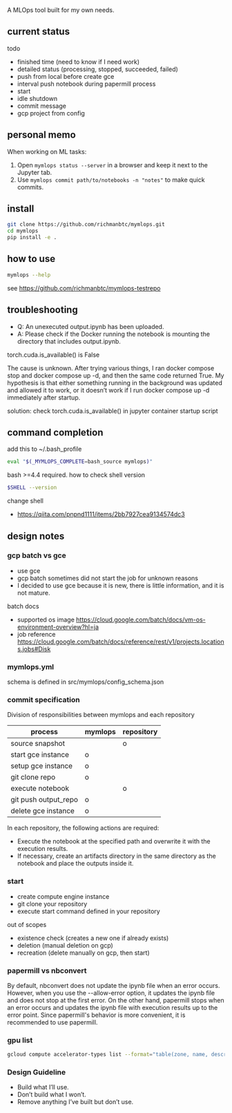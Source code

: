 A MLOps tool built for my own needs.

## current status

todo

- finished time (need to know if I need work)
- detailed status (processing, stopped, succeeded, failed)
- push from local before create gce
- interval push notebook during papermill process
- start
- idle shutdown
- commit message
- gcp project from config

## personal memo

When working on ML tasks:

1. Open `mymlops status --server` in a browser and keep it next to the Jupyter tab.
2. Use `mymlops commit path/to/notebooks -n "notes"` to make quick commits.

## install

```bash
git clone https://github.com/richmanbtc/mymlops.git
cd mymlops
pip install -e .
```

## how to use

```bash
mymlops --help
```

see
https://github.com/richmanbtc/mymlops-testrepo

## troubleshooting

- Q: An unexecuted output.ipynb has been uploaded.
- A: Please check if the Docker running the notebook is mounting the directory that includes output.ipynb.

torch.cuda.is_available() is False

The cause is unknown. After trying various things, I ran docker compose stop and docker compose up -d, and then the same code returned True. My hypothesis is that either something running in the background was updated and allowed it to work, or it doesn’t work if I run docker compose up -d immediately after startup.

solution:
check torch.cuda.is_available() in jupyter container startup script

## command completion

add this to ~/.bash_profile

```bash
eval "$(_MYMLOPS_COMPLETE=bash_source mymlops)"
```

bash >=4.4 required. how to check shell version

```bash
$SHELL --version
```

change shell

- https://qiita.com/pnpnd1111/items/2bb7927cea9134574dc3

## design notes

### gcp batch vs gce

- use gce
- gcp batch sometimes did not start the job for unknown reasons
- I decided to use gce because it is new, there is little information, and it is not mature.

batch docs

- supported os image https://cloud.google.com/batch/docs/vm-os-environment-overview?hl=ja
- job reference https://cloud.google.com/batch/docs/reference/rest/v1/projects.locations.jobs#Disk

### mymlops.yml

schema is defined in src/mymlops/config_schema.json

### commit specification

Division of responsibilities between mymlops and each repository

| process              | mymlops | repository |
|----------------------|-------|------------|
| source snapshot      |       | o          |
| start gce instance   | o     |            |
| setup gce instance   | o     |            |
| git clone repo       | o     |            |
| execute notebook     |       | o          |
| git push output_repo | o     |            |
| delete gce instance  | o     |            |

In each repository, the following actions are required:

- Execute the notebook at the specified path and overwrite it with the execution results.
- If necessary, create an artifacts directory in the same directory as the notebook and place the outputs inside it.

### start

- create compute engine instance
- git clone your repository
- execute start command defined in your repository

out of scopes

- existence check (creates a new one if already exists)
- deletion (manual deletion on gcp)
- recreation (delete manually on gcp, then start)

### papermill vs nbconvert

By default, nbconvert does not update the ipynb file when an error occurs.
However, when you use the --allow-error option, it updates the ipynb file and does not stop at the first error.
On the other hand, papermill stops when an error occurs and updates the ipynb file with execution results up to the error point.
Since papermill's behavior is more convenient, it is recommended to use papermill.

### gpu list

```bash
gcloud compute accelerator-types list --format="table(zone, name, description)" | sort
```

### Design Guideline

- Build what I’ll use.
- Don’t build what I won’t.
- Remove anything I’ve built but don’t use. 
